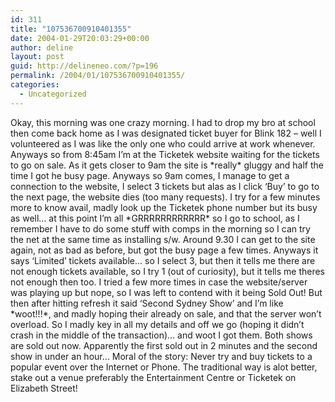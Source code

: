 ```yaml
---
id: 311
title: "107536700910401355"
date: 2004-01-29T20:03:29+00:00
author: deline
layout: post
guid: http://delineneo.com/?p=196
permalink: /2004/01/107536700910401355/
categories:
  - Uncategorized
---
```

Okay, this morning was one crazy morning. I had to drop my bro at school then come back home as I was designated ticket buyer for Blink 182 &#8211; well I volunteered as I was like the only one who could arrive at work whenever. Anyways so from 8:45am I&#8217;m at the Ticketek website waiting for the tickets to go on sale. As it gets closer to 9am the site is \*really\* gluggy and half the time I got he busy page. Anyways so 9am comes, I manage to get a connection to the website, I select 3 tickets but alas as I click &#8216;Buy&#8217; to go to the next page, the website dies (too many requests). I try for a few minutes more to know avail, madly look up the Ticketek phone number but its busy as well&#8230; at this point I&#8217;m all \*GRRRRRRRRRRRR\* so I go to school, as I remember I have to do some stuff with comps in the morning so I can try the net at the same time as installing s/w. Around 9.30 I can get to the site again, not as bad as before, but got the busy page a few times. Anyways it says &#8216;Limited&#8217; tickets available&#8230; so I select 3, but then it tells me there are not enough tickets available, so I try 1 (out of curiosity), but it tells me theres not enough then too. I tried a few more times in case the website/server was playing up but nope, so I was left to contend with it being Sold Out! But then after hitting refresh it said &#8216;Second Sydney Show&#8217; and I&#8217;m like \*woot!!!\*, and madly hoping their already on sale, and that the server won&#8217;t overload. So I madly key in all my details and off we go (hoping it didn&#8217;t crash in the middle of the transaction)&#8230; and woot I got them. Both shows are sold out now. Apparently the first sold out in 2 minutes and the second show in under an hour&#8230; Moral of the story: Never try and buy tickets to a popular event over the Internet or Phone. The traditional way is alot better, stake out a venue preferably the Entertainment Centre or Ticketek on Elizabeth Street!